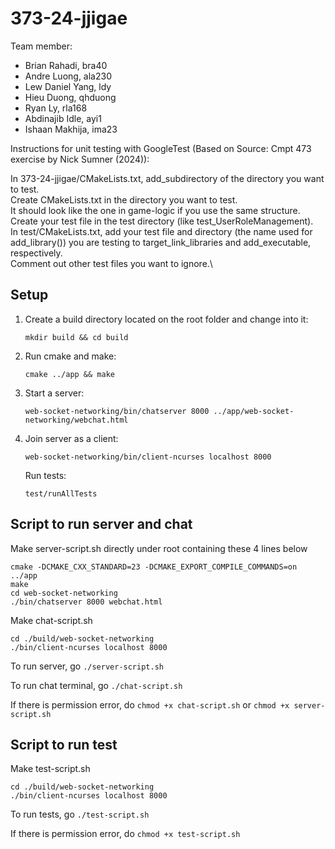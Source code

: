 # 373-24-jjigae

Team member:
- Brian Rahadi, bra40
- Andre Luong, ala230
- Lew Daniel Yang, ldy
- Hieu Duong, qhduong
- Ryan Ly, rla168
- Abdinajib Idle, ayi1
- Ishaan Makhija, ima23


Instructions for unit testing with GoogleTest (Based on Source: Cmpt 473 exercise by Nick Sumner (2024)):

In 373-24-jjigae/CMakeLists.txt, add_subdirectory of the directory you want to test.\
Create CMakeLists.txt in the directory you want to test.  
It should look like the one in game-logic if you use the same structure.\
Create your test file in the test directory (like test_UserRoleManagement).\
In test/CMakeLists.txt, add your test file and directory (the name used for add_library()) you are testing to target_link_libraries and add_executable, respectively.\
Comment out other test files you want to ignore.\

## Setup

1. Create a build directory located on the root folder and change into it:
    ```
    mkdir build && cd build
    ```

2. Run cmake and make:
    ```
    cmake ../app && make
    ```

3. Start a server:
    ```
    web-socket-networking/bin/chatserver 8000 ../app/web-socket-networking/webchat.html
    ```

4. Join server as a client:
    ```
    web-socket-networking/bin/client-ncurses localhost 8000
    ```

    Run tests:
    ```
    test/runAllTests
    ```
## Script to run server and chat

Make server-script.sh directly under root containing these 4 lines below
```
cmake -DCMAKE_CXX_STANDARD=23 -DCMAKE_EXPORT_COMPILE_COMMANDS=on ../app
make
cd web-socket-networking
./bin/chatserver 8000 webchat.html
```

Make chat-script.sh
```
cd ./build/web-socket-networking
./bin/client-ncurses localhost 8000
```
To run server, go `./server-script.sh`

To run chat terminal, go `./chat-script.sh`

If there is permission error, do `chmod +x chat-script.sh` or `chmod +x server-script.sh`

## Script to run test

Make test-script.sh
```
cd ./build/web-socket-networking
./bin/client-ncurses localhost 8000

```

To run tests, go `./test-script.sh`

If there is permission error, do `chmod +x test-script.sh`